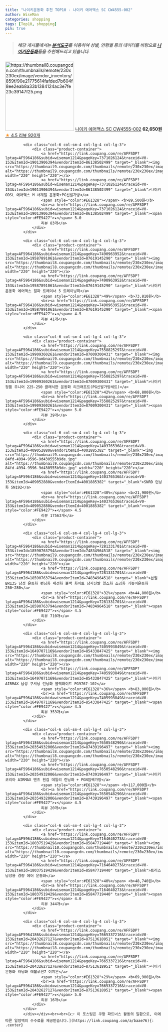 ```yaml
---
title: "나이키운동화 추천 TOP10 - 나이키 에어맥스 SC CW4555-002"
author: WiseMan
categories: shopping
tags: [Top10, shopping]
pin: true
---
```


> ##### 해당 게시물에서는 [**분석도구**](https://itemscout.io/)를 이용하여 **성별**, **연령별** 등의 데이터를 바탕으로 [**나이키운동화**](https://link.coupang.com/a/baae76)들을 추천해드리고 있습니다.
<div class="container"><div class="row">
            <div class="col-6 col-sm-4 col-lg-4 col-lg-3">
                <div class="product-container">
                    <a href="https://link.coupang.com/re/AFFSDP?lptag=AF5964186&subid=wiseman1214&pageKey=7232232336&traceid=V0-153&itemId=10832853685&vendorItemId=88122117416" target="_blank"><img src="https://thumbnail8.coupangcdn.com/thumbnails/remote/230x230ex/image/vendor_inventory/859f/90e21775614fafded7b604f8ee2eab8a33b1384124ac3e7fe23c39147f25.png" alt="https://thumbnail8.coupangcdn.com/thumbnails/remote/230x230ex/image/vendor_inventory/859f/90e21775614fafded7b604f8ee2eab8a33b1384124ac3e7fe23c39147f25.png" width="220" height="220"></a>
                    <a href="https://link.coupang.com/re/AFFSDP?lptag=AF5964186&subid=wiseman1214&pageKey=7232232336&traceid=V0-153&itemId=10832853685&vendorItemId=88122117416" target="_blank">나이키 에어맥스 SC CW4555-002</a>
                    <span style="color:#E61328"></span> <b>62,650원</b>
                    <br><a href="https://link.coupang.com/re/AFFSDP?lptag=AF5964186&subid=wiseman1214&pageKey=7232232336&traceid=V0-153&itemId=10832853685&vendorItemId=88122117416" target="_blank"><span style="color:#FE9427">★</span> 4.5
                    리뷰 920개</a>
                </div>
            </div>
            
            <div class="col-6 col-sm-4 col-lg-4 col-lg-3">
                <div class="product-container">
                    <a href="https://link.coupang.com/re/AFFSDP?lptag=AF5964186&subid=wiseman1214&pageKey=7371026124&traceid=V0-153&itemId=19013906394&vendorItemId=86138502499" target="_blank"><img src="https://thumbnail9.coupangcdn.com/thumbnails/remote/230x230ex/image/vendor_inventory/9f4a/af6b72beb0fc62b74f3fa9e6baaff66060d59b851b30a42c5829e6613908.jpg" alt="https://thumbnail9.coupangcdn.com/thumbnails/remote/230x230ex/image/vendor_inventory/9f4a/af6b72beb0fc62b74f3fa9e6baaff66060d59b851b30a42c5829e6613908.jpg" width="220" height="220"></a>
                    <a href="https://link.coupang.com/re/AFFSDP?lptag=AF5964186&subid=wiseman1214&pageKey=7371026124&traceid=V0-153&itemId=19013906394&vendorItemId=86138502499" target="_blank">나이키 ODSL 에어맥스 M 사계절 운동화+PG신발가방</a>
                    <span style="color:#E61328"></span> <b>89,500원</b>
                    <br><a href="https://link.coupang.com/re/AFFSDP?lptag=AF5964186&subid=wiseman1214&pageKey=7371026124&traceid=V0-153&itemId=19013906394&vendorItemId=86138502499" target="_blank"><span style="color:#FE9427">★</span> 5.0
                    리뷰 83개</a>
                </div>
            </div>
            
            <div class="col-6 col-sm-4 col-lg-4 col-lg-3">
                <div class="product-container">
                    <a href="https://link.coupang.com/re/AFFSDP?lptag=AF5964186&subid=wiseman1214&pageKey=7490963952&traceid=V0-153&itemId=19587891061&vendorItemId=87619145290" target="_blank"><img src="https://thumbnail8.coupangcdn.com/thumbnails/remote/230x230ex/image/vendor_inventory/5c2e/4c2a069fac8f0d57f288de684e03ad146f00a63698d6f3c66c80c0966b4c.jpg" alt="https://thumbnail8.coupangcdn.com/thumbnails/remote/230x230ex/image/vendor_inventory/5c2e/4c2a069fac8f0d57f288de684e03ad146f00a63698d6f3c66c80c0966b4c.jpg" width="220" height="220"></a>
                    <a href="https://link.coupang.com/re/AFFSDP?lptag=AF5964186&subid=wiseman1214&pageKey=7490963952&traceid=V0-153&itemId=19587891061&vendorItemId=87619145290" target="_blank">나이키 운동화 에어맥스 알파 트레이너 5 트레이닝화</a>
                    <span style="color:#E61328">49%</span> <b>73,810원</b>
                    <br><a href="https://link.coupang.com/re/AFFSDP?lptag=AF5964186&subid=wiseman1214&pageKey=7490963952&traceid=V0-153&itemId=19587891061&vendorItemId=87619145290" target="_blank"><span style="color:#FE9427">★</span> 4.5
                    리뷰 41개</a>
                </div>
            </div>
            
            <div class="col-6 col-sm-4 col-lg-4 col-lg-3">
                <div class="product-container">
                    <a href="https://link.coupang.com/re/AFFSDP?lptag=AF5964186&subid=wiseman1214&pageKey=7558825297&traceid=V0-153&itemId=19909360261&vendorItemId=87009300431" target="_blank"><img src="https://thumbnail9.coupangcdn.com/thumbnails/remote/230x230ex/image/vendor_inventory/e31f/d2c2d2b2e2e794f0d07fbe10cd05e61f036c888473236eaabe5ca8f44234.jpg" alt="https://thumbnail9.coupangcdn.com/thumbnails/remote/230x230ex/image/vendor_inventory/e31f/d2c2d2b2e2e794f0d07fbe10cd05e61f036c888473236eaabe5ca8f44234.jpg" width="220" height="220"></a>
                    <a href="https://link.coupang.com/re/AFFSDP?lptag=AF5964186&subid=wiseman1214&pageKey=7558825297&traceid=V0-153&itemId=19909360261&vendorItemId=87009300431" target="_blank">나이키 정품 주니어 225-250 클래식한 운동화 리크래프트(PG신발가방세트)</a>
                    <span style="color:#E61328">42%</span> <b>68,800원</b>
                    <br><a href="https://link.coupang.com/re/AFFSDP?lptag=AF5964186&subid=wiseman1214&pageKey=7558825297&traceid=V0-153&itemId=19909360261&vendorItemId=87009300431" target="_blank"><span style="color:#FE9427">★</span> 5.0
                    리뷰 39개</a>
                </div>
            </div>
            
            <div class="col-6 col-sm-4 col-lg-4 col-lg-3">
                <div class="product-container">
                    <a href="https://link.coupang.com/re/AFFSDP?lptag=AF5964186&subid=wiseman1214&pageKey=140376536&traceid=V0-153&itemId=409052880&vendorItemId=4001885382" target="_blank"><img src="https://thumbnail9.coupangcdn.com/thumbnails/remote/230x230ex/image/retail/images/2018/09/27/17/8/40daef83-84fd-4994-9596-9d430555b9de.jpg" alt="https://thumbnail9.coupangcdn.com/thumbnails/remote/230x230ex/image/retail/images/2018/09/27/17/8/40daef83-84fd-4994-9596-9d430555b9de.jpg" width="220" height="220"></a>
                    <a href="https://link.coupang.com/re/AFFSDP?lptag=AF5964186&subid=wiseman1214&pageKey=140376536&traceid=V0-153&itemId=409052880&vendorItemId=4001885382" target="_blank">SNRD 런닝화 SN192</a>
                    <span style="color:#E61328">40%</span> <b>21,900원</b>
                    <br><a href="https://link.coupang.com/re/AFFSDP?lptag=AF5964186&subid=wiseman1214&pageKey=140376536&traceid=V0-153&itemId=409052880&vendorItemId=4001885382" target="_blank"><span style="color:#FE9427">★</span> 4.5
                    리뷰 17563개</a>
                </div>
            </div>
            
            <div class="col-6 col-sm-4 col-lg-4 col-lg-3">
                <div class="product-container">
                    <a href="https://link.coupang.com/re/AFFSDP?lptag=AF5964186&subid=wiseman1214&pageKey=7281331701&traceid=V0-153&itemId=18590763794&vendorItemId=74834964518" target="_blank"><img src="https://thumbnail9.coupangcdn.com/thumbnails/remote/230x230ex/image/vendor_inventory/b3eb/8e0872262128c4b1127f982aa066e899d699fa3a3331f341aab5cc76034c.jpg" alt="https://thumbnail9.coupangcdn.com/thumbnails/remote/230x230ex/image/vendor_inventory/b3eb/8e0872262128c4b1127f982aa066e899d699fa3a3331f341aab5cc76034c.jpg" width="220" height="220"></a>
                    <a href="https://link.coupang.com/re/AFFSDP?lptag=AF5964186&subid=wiseman1214&pageKey=7281331701&traceid=V0-153&itemId=18590763794&vendorItemId=74834964518" target="_blank">본필 BR135 남성 운동화 런닝화 패션화 블랙 화이트 남자신발 헬스화 조깅화 키높이운동화 250~280</a>
                    <span style="color:#E61328">32%</span> <b>44,800원</b>
                    <br><a href="https://link.coupang.com/re/AFFSDP?lptag=AF5964186&subid=wiseman1214&pageKey=7281331701&traceid=V0-153&itemId=18590763794&vendorItemId=74834964518" target="_blank"><span style="color:#FE9427">★</span> 4.5
                    리뷰 710개</a>
                </div>
            </div>
            
            <div class="col-6 col-sm-4 col-lg-4 col-lg-3">
                <div class="product-container">
                    <a href="https://link.coupang.com/re/AFFSDP?lptag=AF5964186&subid=wiseman1214&pageKey=7405993849&traceid=V0-153&itemId=16497071169&vendorItemId=85433847425" target="_blank"><img src="https://thumbnail8.coupangcdn.com/thumbnails/remote/230x230ex/image/vendor_inventory/4eef/1c24400c3da7e2b75c44c7ede055acafebea51e14a10b4462dfe0fb0fe87.jpg" alt="https://thumbnail8.coupangcdn.com/thumbnails/remote/230x230ex/image/vendor_inventory/4eef/1c24400c3da7e2b75c44c7ede055acafebea51e14a10b4462dfe0fb0fe87.jpg" width="220" height="220"></a>
                    <a href="https://link.coupang.com/re/AFFSDP?lptag=AF5964186&subid=wiseman1214&pageKey=7405993849&traceid=V0-153&itemId=16497071169&vendorItemId=85433847425" target="_blank">나이키 AIRMAX 남성 쿠셔닝 런닝화 블랙화이트 PG9767-102</a>
                    <span style="color:#E61328">36%</span> <b>83,000원</b>
                    <br><a href="https://link.coupang.com/re/AFFSDP?lptag=AF5964186&subid=wiseman1214&pageKey=7405993849&traceid=V0-153&itemId=16497071169&vendorItemId=85433847425" target="_blank"><span style="color:#FE9427">★</span> 4.5
                    리뷰 353개</a>
                </div>
            </div>
            
            <div class="col-6 col-sm-4 col-lg-4 col-lg-3">
                <div class="product-container">
                    <a href="https://link.coupang.com/re/AFFSDP?lptag=AF5964186&subid=wiseman1214&pageKey=7650548290&traceid=V0-153&itemId=20354932006&vendorItemId=87439196497" target="_blank"><img src="https://thumbnail8.coupangcdn.com/thumbnails/remote/230x230ex/image/vendor_inventory/52af/0fded505f36b0d523d5b4ada8920620a7525c966ff2d49cdd7f2a2e1d962.jpg" alt="https://thumbnail8.coupangcdn.com/thumbnails/remote/230x230ex/image/vendor_inventory/52af/0fded505f36b0d523d5b4ada8920620a7525c966ff2d49cdd7f2a2e1d962.jpg" width="220" height="220"></a>
                    <a href="https://link.coupang.com/re/AFFSDP?lptag=AF5964186&subid=wiseman1214&pageKey=7650548290&traceid=V0-153&itemId=20354932006&vendorItemId=87439196497" target="_blank">나이키 코리아 AIRMAX 맨즈 흰검 데일리 런닝화 + PGN짐쌕가방</a>
                    <span style="color:#E61328"></span> <b>117,000원</b>
                    <br><a href="https://link.coupang.com/re/AFFSDP?lptag=AF5964186&subid=wiseman1214&pageKey=7650548290&traceid=V0-153&itemId=20354932006&vendorItemId=87439196497" target="_blank"><span style="color:#FE9427">★</span> 4.5
                    리뷰 20개</a>
                </div>
            </div>
            
            <div class="col-6 col-sm-4 col-lg-4 col-lg-3">
                <div class="product-container">
                    <a href="https://link.coupang.com/re/AFFSDP?lptag=AF5964186&subid=wiseman1214&pageKey=7164640273&traceid=V0-153&itemId=18037519429&vendorItemId=85847719440" target="_blank"><img src="https://thumbnail10.coupangcdn.com/thumbnails/remote/230x230ex/image/vendor_inventory/8959/d349e775aa1beeaf1c43571b17ae0cf12e60c14e7dcb4bf9c94750a0f1ca.jpg" alt="https://thumbnail10.coupangcdn.com/thumbnails/remote/230x230ex/image/vendor_inventory/8959/d349e775aa1beeaf1c43571b17ae0cf12e60c14e7dcb4bf9c94750a0f1ca.jpg" width="220" height="220"></a>
                    <a href="https://link.coupang.com/re/AFFSDP?lptag=AF5964186&subid=wiseman1214&pageKey=7164640273&traceid=V0-153&itemId=18037519429&vendorItemId=85847719440" target="_blank">트러스 남성용 경량 에어 운동화</a>
                    <span style="color:#E61328">40%</span> <b>48,740원</b>
                    <br><a href="https://link.coupang.com/re/AFFSDP?lptag=AF5964186&subid=wiseman1214&pageKey=7164640273&traceid=V0-153&itemId=18037519429&vendorItemId=85847719440" target="_blank"><span style="color:#FE9427">★</span> 4.0
                    리뷰 344개</a>
                </div>
            </div>
            
            <div class="col-6 col-sm-4 col-lg-4 col-lg-3">
                <div class="product-container">
                    <a href="https://link.coupang.com/re/AFFSDP?lptag=AF5964186&subid=wiseman1214&pageKey=7665337216&traceid=V0-153&itemId=20432627127&vendorItemId=87513618951" target="_blank"><img src="https://thumbnail8.coupangcdn.com/thumbnails/remote/230x230ex/image/vendor_inventory/bf78/90566bade7f4ae4f917359416fedd50444db3dbcfaf5cd649833898b2e02.jpg" alt="https://thumbnail8.coupangcdn.com/thumbnails/remote/230x230ex/image/vendor_inventory/bf78/90566bade7f4ae4f917359416fedd50444db3dbcfaf5cd649833898b2e02.jpg" width="220" height="220"></a>
                    <a href="https://link.coupang.com/re/AFFSDP?lptag=AF5964186&subid=wiseman1214&pageKey=7665337216&traceid=V0-153&itemId=20432627127&vendorItemId=87513618951" target="_blank">나이키 운동화 러닝화 레볼루션7 이지온</a>
                    <span style="color:#E61328">29%</span> <b>69,900원</b>
                    <br><a href="https://link.coupang.com/re/AFFSDP?lptag=AF5964186&subid=wiseman1214&pageKey=7665337216&traceid=V0-153&itemId=20432627127&vendorItemId=87513618951" target="_blank"><span style="color:#FE9427">★</span> 5.0
                    리뷰 16개</a>
                </div>
            </div>
            </div></div><br><br>[👉 이 포스팅은 쿠팡 파트너스 활동의 일환으로, 이에 따른 일정액의 수수료를 제공받습니다.](https://link.coupang.com/a/baae76){: .center}